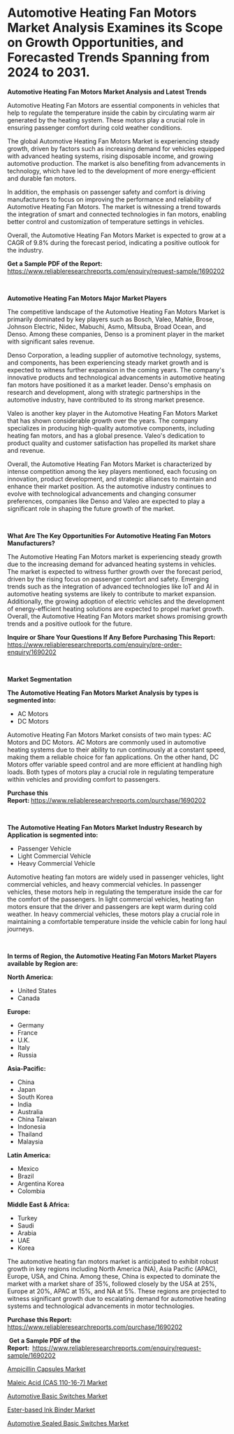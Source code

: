 <p><h1>Automotive Heating Fan Motors Market Analysis Examines its Scope on Growth Opportunities, and Forecasted Trends Spanning from 2024 to 2031.</h1></p><p><strong>Automotive Heating Fan Motors Market Analysis and Latest Trends</strong></p>
<p><p>Automotive Heating Fan Motors are essential components in vehicles that help to regulate the temperature inside the cabin by circulating warm air generated by the heating system. These motors play a crucial role in ensuring passenger comfort during cold weather conditions.</p><p>The global Automotive Heating Fan Motors Market is experiencing steady growth, driven by factors such as increasing demand for vehicles equipped with advanced heating systems, rising disposable income, and growing automotive production. The market is also benefiting from advancements in technology, which have led to the development of more energy-efficient and durable fan motors.</p><p>In addition, the emphasis on passenger safety and comfort is driving manufacturers to focus on improving the performance and reliability of Automotive Heating Fan Motors. The market is witnessing a trend towards the integration of smart and connected technologies in fan motors, enabling better control and customization of temperature settings in vehicles.</p><p>Overall, the Automotive Heating Fan Motors Market is expected to grow at a CAGR of 9.8% during the forecast period, indicating a positive outlook for the industry.</p></p>
<p><strong>Get a Sample PDF of the Report:&nbsp;</strong> <a href="https://www.reliableresearchreports.com/enquiry/request-sample/1690202">https://www.reliableresearchreports.com/enquiry/request-sample/1690202</a></p>
<p>&nbsp;</p>
<p><strong>Automotive Heating Fan Motors Major Market Players</strong></p>
<p><p>The competitive landscape of the Automotive Heating Fan Motors Market is primarily dominated by key players such as Bosch, Valeo, Mahle, Brose, Johnson Electric, Nidec, Mabuchi, Asmo, Mitsuba, Broad Ocean, and Denso. Among these companies, Denso is a prominent player in the market with significant sales revenue.</p><p>Denso Corporation, a leading supplier of automotive technology, systems, and components, has been experiencing steady market growth and is expected to witness further expansion in the coming years. The company's innovative products and technological advancements in automotive heating fan motors have positioned it as a market leader. Denso's emphasis on research and development, along with strategic partnerships in the automotive industry, have contributed to its strong market presence.</p><p>Valeo is another key player in the Automotive Heating Fan Motors Market that has shown considerable growth over the years. The company specializes in producing high-quality automotive components, including heating fan motors, and has a global presence. Valeo's dedication to product quality and customer satisfaction has propelled its market share and revenue.</p><p>Overall, the Automotive Heating Fan Motors Market is characterized by intense competition among the key players mentioned, each focusing on innovation, product development, and strategic alliances to maintain and enhance their market position. As the automotive industry continues to evolve with technological advancements and changing consumer preferences, companies like Denso and Valeo are expected to play a significant role in shaping the future growth of the market.</p></p>
<p>&nbsp;</p>
<p><strong>What Are The Key Opportunities For Automotive Heating Fan Motors Manufacturers?</strong></p>
<p><p>The Automotive Heating Fan Motors market is experiencing steady growth due to the increasing demand for advanced heating systems in vehicles. The market is expected to witness further growth over the forecast period, driven by the rising focus on passenger comfort and safety. Emerging trends such as the integration of advanced technologies like IoT and AI in automotive heating systems are likely to contribute to market expansion. Additionally, the growing adoption of electric vehicles and the development of energy-efficient heating solutions are expected to propel market growth. Overall, the Automotive Heating Fan Motors market shows promising growth trends and a positive outlook for the future.</p></p>
<p><strong>Inquire or Share Your Questions If Any Before Purchasing This Report:</strong> <a href="https://www.reliableresearchreports.com/enquiry/pre-order-enquiry/1690202">https://www.reliableresearchreports.com/enquiry/pre-order-enquiry/1690202</a></p>
<p>&nbsp;</p>
<p><strong>Market Segmentation</strong></p>
<p><strong>The Automotive Heating Fan Motors Market Analysis by types is segmented into:</strong></p>
<p><ul><li>AC Motors</li><li>DC Motors</li></ul></p>
<p><p>Automotive Heating Fan Motors Market consists of two main types: AC Motors and DC Motors. AC Motors are commonly used in automotive heating systems due to their ability to run continuously at a constant speed, making them a reliable choice for fan applications. On the other hand, DC Motors offer variable speed control and are more efficient at handling high loads. Both types of motors play a crucial role in regulating temperature within vehicles and providing comfort to passengers.</p></p>
<p><strong>Purchase this Report:&nbsp;</strong><a href="https://www.reliableresearchreports.com/purchase/1690202">https://www.reliableresearchreports.com/purchase/1690202</a></p>
<p>&nbsp;</p>
<p><strong>The Automotive Heating Fan Motors Market Industry Research by Application is segmented into:</strong></p>
<p><ul><li>Passenger Vehicle</li><li>Light Commercial Vehicle</li><li>Heavy Commercial Vehicle</li></ul></p>
<p><p>Automotive heating fan motors are widely used in passenger vehicles, light commercial vehicles, and heavy commercial vehicles. In passenger vehicles, these motors help in regulating the temperature inside the car for the comfort of the passengers. In light commercial vehicles, heating fan motors ensure that the driver and passengers are kept warm during cold weather. In heavy commercial vehicles, these motors play a crucial role in maintaining a comfortable temperature inside the vehicle cabin for long haul journeys.</p></p>
<p>&nbsp;</p>
<p><strong>In terms of Region, the Automotive Heating Fan Motors Market Players available by Region are:</strong></p>
<p>
    <p> <strong> North America: </strong>
        <ul>
            <li>United States</li>
            <li>Canada</li>
        </ul>
        </p> 
    <p> <strong> Europe: </strong>
        <ul>
            <li>Germany</li>
            <li>France</li>
            <li>U.K.</li>
            <li>Italy</li>
            <li>Russia</li>
        </ul>
        </p> 
    <p> <strong> Asia-Pacific: </strong>
        <ul>
            <li>China</li>
            <li>Japan</li>
            <li>South Korea</li>
            <li>India</li>
            <li>Australia</li>
            <li>China Taiwan</li>
            <li>Indonesia</li>
            <li>Thailand</li>
            <li>Malaysia</li>
        </ul>
        </p> 
    <p> <strong> Latin America: </strong>
        <ul>
            <li>Mexico</li>
            <li>Brazil</li>
            <li>Argentina Korea</li>
            <li>Colombia</li>
        </ul>
        </p> 
    <p> <strong> Middle East & Africa: </strong>
        <ul>
            <li>Turkey</li>
            <li>Saudi</li>
            <li>Arabia</li>
            <li>UAE</li>
            <li>Korea</li>
        </ul>
    </p>
    </p>
<p><p>The automotive heating fan motors market is anticipated to exhibit robust growth in key regions including North America (NA), Asia Pacific (APAC), Europe, USA, and China. Among these, China is expected to dominate the market with a market share of 35%, followed closely by the USA at 25%, Europe at 20%, APAC at 15%, and NA at 5%. These regions are projected to witness significant growth due to escalating demand for automotive heating systems and technological advancements in motor technologies.</p></p>
<p><strong>Purchase this Report: </strong><a href="https://www.reliableresearchreports.com/purchase/1690202">https://www.reliableresearchreports.com/purchase/1690202</a></p>
<p>&nbsp;<strong>Get a Sample PDF of the Report:&nbsp;&nbsp;</strong><a href="https://www.reliableresearchreports.com/enquiry/request-sample/1690202">https://www.reliableresearchreports.com/enquiry/request-sample/1690202</a></p>
<p><strong></strong></p>
<p><p><a href="https://github.com/bmorecock/Market-Research-Report-List-2/blob/main/ampicillin-capsules-market.md">Ampicillin Capsules Market</a></p><p><a href="https://github.com/RickHolmes3/Market-Research-Report-List-3/blob/main/maleic-acid-cas-110-16-7-market.md">Maleic Acid (CAS 110-16-7) Market</a></p><p><a href="https://issuu.com/reportprime-2/docs/automotive-basic-switches-market-size-2030.pptx">Automotive Basic Switches Market</a></p><p><a href="https://github.com/Krish2023na/Market-Research-Report-List-3/blob/main/ester-based-ink-binder-market.md">Ester-based Ink Binder Market</a></p><p><a href="https://issuu.com/reportprime-2/docs/automotive-sealed-basic-switches-market-size-2030.">Automotive Sealed Basic Switches Market</a></p></p>
